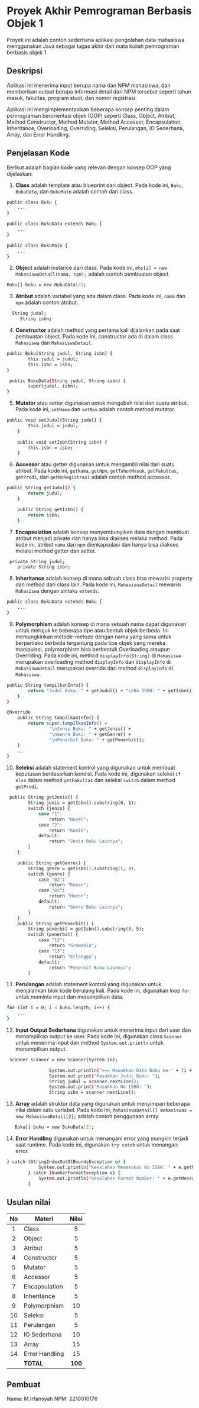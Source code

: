 # Proyek Akhir Pemrograman Berbasis Objek 1

Proyek ini adalah contoh sederhana aplikasi pengolahan data mahasiswa menggunakan Java sebagai tugas akhir dari mata kuliah pemrograman berbasis objek 1.

## Deskripsi

Aplikasi ini menerima input berupa nama dan NPM mahasiswa, dan memberikan output berupa informasi detail dari NPM tersebut seperti tahun masuk, fakultas, program studi, dan nomor registrasi.

Aplikasi ini mengimplementasikan beberapa konsep penting dalam pemrograman berorientasi objek (OOP) seperti Class, Object, Atribut, Method Constructor, Method Mutator, Method Accessor, Encapsulation, Inheritance, Overloading, Overriding, Seleksi, Perulangan, IO Sederhana, Array, dan Error Handling.

## Penjelasan Kode

Berikut adalah bagian kode yang relevan dengan konsep OOP yang dijelaskan:

1. **Class** adalah template atau blueprint dari object. Pada kode ini, `Buku`, `BukuData`, dan `BukuMain` adalah contoh dari class.

```bash
public class Buku {
    ...
}

public class BukuData extends Buku {
    ...
}

public class BukuMain {
    ...
}
```

2. **Object** adalah instance dari class. Pada kode ini, `mhs[i] = new MahasiswaDetail(nama, npm);` adalah contoh pembuatan object.

```bash
Buku[] buku = new BukuData[2];
```

3. **Atribut** adalah variabel yang ada dalam class. Pada kode ini, `nama` dan `npm` adalah contoh atribut.

```bash
  String judul;
     String isbn;
```

4. **Constructor** adalah method yang pertama kali dijalankan pada saat pembuatan object. Pada kode ini, constructor ada di dalam class `Mahasiswa` dan `MahasiswaDetail`.

```bash
public Buku(String judul, String isbn) {
        this.judul = judul;
        this.isbn = isbn;
}

 public BukuData(String judul, String isbn) {
        super(judul, isbn);
}
```

5. **Mutator** atau setter digunakan untuk mengubah nilai dari suatu atribut. Pada kode ini, `setNama` dan `setNpm` adalah contoh method mutator.

```bash
public void setJudul(String judul) {
        this.judul = judul;
    }
    
    public void setIsbn(String isbn) {
        this.isbn = isbn;
    }
```

6. **Accessor** atau getter digunakan untuk mengambil nilai dari suatu atribut. Pada kode ini, `getNama`, `getNpm`, `getTahunMasuk`, `getFakultas`, `getProdi`, dan `getNoRegistrasi` adalah contoh method accessor.

```bash
public String getJudul() {
        return judul;
    }

    public String getIsbn() {
        return isbn;
    }

```

7. **Encapsulation** adalah konsep menyembunyikan data dengan membuat atribut menjadi private dan hanya bisa diakses melalui method. Pada kode ini, atribut `nama` dan `npm` dienkapsulasi dan hanya bisa diakses melalui method getter dan setter.

```bash
 private String judul;
    private String isbn;
```

8. **Inheritance** adalah konsep di mana sebuah class bisa mewarisi property dan method dari class lain. Pada kode ini, `MahasiswaDetail` mewarisi `Mahasiswa` dengan sintaks `extends`.

```bash
public class BukuData extends Buku {
    ...
}
```

9. **Polymorphism** adalah konsep di mana sebuah nama dapat digunakan untuk merujuk ke beberapa tipe atau bentuk objek berbeda. Ini memungkinkan metode-metode dengan nama yang sama untuk berperilaku berbeda tergantung pada tipe objek yang mereka manipulasi, polymorphism bisa berbentuk Overloading ataupun Overriding. Pada kode ini, method `displayInfo(String)` di `Mahasiswa` merupakan overloading method `displayInfo` dan `displayInfo` di `MahasiswaDetail` merupakan override dari method `displayInfo` di `Mahasiswa`.

```bash
public String tampilkanInfo() {
        return "Judul Buku: " + getJudul() + "\nNo ISBN: " + getIsbn();
    }
}

@Override 
    public String tampilkanInfo() {
        return super.tampilkanInfo() +
                "\nJenis Buku: " + getJenis() +
                "\nGenre Buku: " + getGenre() +
                "\nPenerbit Buku: " + getPenerbit();
    }
    ...
}
```

10. **Seleksi** adalah statement kontrol yang digunakan untuk membuat keputusan berdasarkan kondisi. Pada kode ini, digunakan seleksi `if else` dalam method `getFakultas` dan seleksi `switch` dalam method `getProdi`.

```bash
 public String getJenis() {
        String jenis = getIsbn().substring(0, 1);
        switch (jenis) {
            case "1":
                return "Novel";
            case "2":
                return "Komik";
            default:
                return "Jenis Buku Lainnya";
        }
    }

    public String getGenre() {
        String genre = getIsbn().substring(1, 3);
        switch (genre) {
            case "02":
                return "Roman";
            case "03":
                return "Horor";
            default:
                return "Genre Buku Lainnya";
        }
    }
    public String getPenerbit() {
        String penerbit = getIsbn().substring(3, 5);
        switch (penerbit) {
            case "12":
                return "Gramedia";
            case "13":
                return "Erlangga";
            default:
                return "Penerbit Buku Lainnya";
        }
```

11. **Perulangan** adalah statement kontrol yang digunakan untuk menjalankan blok kode berulang kali. Pada kode ini, digunakan loop `for` untuk meminta input dan menampilkan data.

```bash
for (int i = 0; i < buku.length; i++) {
    ...
}
```

12. **Input Output Sederhana** digunakan untuk menerima input dari user dan menampilkan output ke user. Pada kode ini, digunakan class `Scanner` untuk menerima input dan method `System.out.println` untuk menampilkan output.

```bash
 Scanner scanner = new Scanner(System.in);

                System.out.println("=== Masukkan Data Buku ke-" + (i + 1) + " ===");
                System.out.print("Masukkan Judul Buku: ");
                String judul = scanner.nextLine();
                System.out.print("Masukkan No ISBN: ");
                String isbn = scanner.nextLine();
```

13. **Array** adalah struktur data yang digunakan untuk menyimpan beberapa nilai dalam satu variabel. Pada kode ini, `MahasiswaDetail[] mahasiswas = new MahasiswaDetail[2];` adalah contoh penggunaan array.

```bash
   Buku[] buku = new BukuData[2];
```

14. **Error Handling** digunakan untuk menangani error yang mungkin terjadi saat runtime. Pada kode ini, digunakan `try catch` untuk menangani error.

```bash
} catch (StringIndexOutOfBoundsException e) {
            System.out.println("Kesalahan Memasukan No ISBN: " + e.getMessage());
        } catch (NumberFormatException e) {
            System.out.println("Kesalahan Format Number: " + e.getMessage());
        }
```

## Usulan nilai

| No  | Materi         |  Nilai  |
| :-: | -------------- | :-----: |
|  1  | Class          |    5    |
|  2  | Object         |    5    |
|  3  | Atribut        |    5    |
|  4  | Constructor    |    5    |
|  5  | Mutator        |    5    |
|  6  | Accessor       |    5    |
|  7  | Encapsulation  |    5    |
|  8  | Inheritance    |    5    |
|  9  | Polymorphism   |   10    |
| 10  | Seleksi        |    5    |
| 11  | Perulangan     |    5    |
| 12  | IO Sederhana   |   10    |
| 13  | Array          |   15    |
| 14  | Error Handling |   15    |
|     | **TOTAL**      | **100** |

## Pembuat

Nama: M.Irfansyah
NPM: 2210010176
